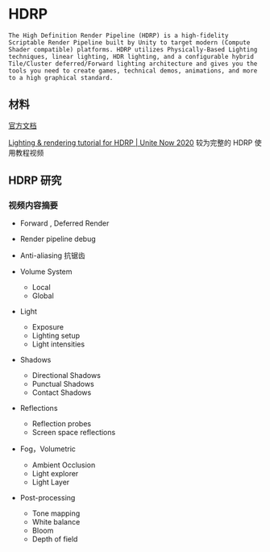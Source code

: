 # HDRP

```
The High Definition Render Pipeline (HDRP) is a high-fidelity Scriptable Render Pipeline built by Unity to target modern (Compute Shader compatible) platforms. HDRP utilizes Physically-Based Lighting techniques, linear lighting, HDR lighting, and a configurable hybrid Tile/Cluster deferred/Forward lighting architecture and gives you the tools you need to create games, technical demos, animations, and more to a high graphical standard.
```

## 材料

[官方文档](https://docs.unity3d.com/Packages/com.unity.render-pipelines.high-definition@12.1/manual/index.html)

[Lighting & rendering tutorial for HDRP | Unite Now 2020](https://www.youtube.com/watch?v=yqCHiZrgKzs) 较为完整的 HDRP 使用教程视频 

## HDRP 研究 

### 视频内容摘要

- Forward , Deferred Render
- Render pipeline debug
- Anti-aliasing 抗锯齿
- Volume System
  - Local
  - Global

- Light

  - Exposure
  - Lighting setup
  - Light intensities

- Shadows

  - Directional Shadows
  - Punctual Shadows
  - Contact Shadows

- Reflections

  - Reflection probes
  - Screen space reflections

- Fog，Volumetric

  - Ambient Occlusion
  - Light explorer
  - Light Layer

- Post-processing
  - Tone mapping
  - White balance
  - Bloom
  - Depth of field